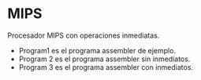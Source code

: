 # MIPS
Procesador MIPS con operaciones inmediatas.

- Program1 es el programa assembler de ejemplo.
- Program 2 es el programa assembler sin inmediatos.
- Program 3 es el programa assembler con inmediatos.
